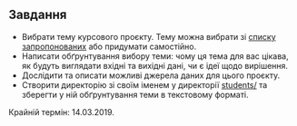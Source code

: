 ## Завдання

* Вибрати тему курсового проєкту. Тему можна вибрати зі [списку запропонованих](../course-project.md) або придумати самостійно.
* Написати обґрунтування вибору теми: чому ця тема для вас цікава, як будуть виглядати вхідні та вихідні дані, чи є ідеї щодо вирішення.
* Дослідити та описати можливі джерела даних для цього проєкту.
* Створити директорію зі своїм іменем у директорії [students/](../students/) та зберегти у ній обґрунтування теми в текстовому форматі.

Крайній термін: 14.03.2019.
